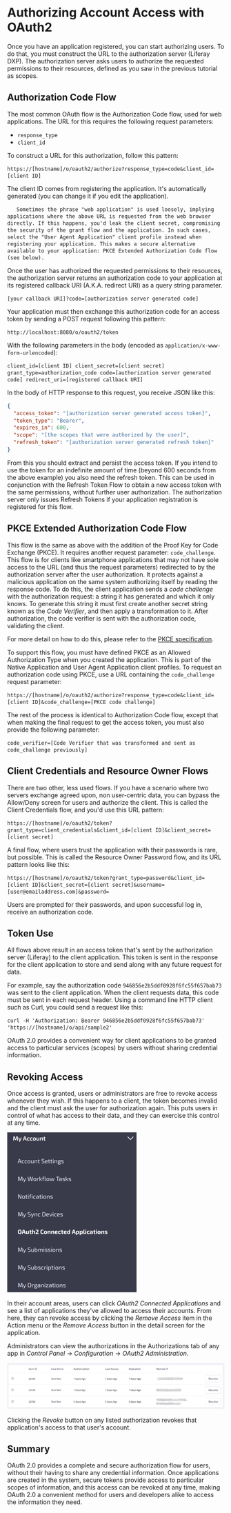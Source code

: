 # Authorizing Account Access with OAuth2

Once you have an application registered, you can start authorizing users. To do that, you must construct the URL to the authorization server (Liferay DXP). The authorization server asks users to authorize the requested permissions to their resources, defined as you saw in the previous tutorial as scopes.

## Authorization Code Flow

The most common OAuth flow is the Authorization Code flow, used for web applications. The URL for this requires the following request parameters:

* `response_type`
* `client_id`

To construct a URL for this authorization, follow this pattern:

```
https://[hostname]/o/oauth2/authorize?response_type=code&client_id=[client ID]
```

The client ID comes from registering the application. It's automatically generated (you can change it if you edit the application).

```important::
   Sometimes the phrase "web application" is used loosely, implying applications where the above URL is requested from the web browser directly. If this happens, you'd leak the client secret, compromising the security of the grant flow and the application. In such cases, select the "User Agent Application" client profile instead when registering your application. This makes a secure alternative available to your application: PKCE Extended Authorization Code flow (see below).
```

Once the user has authorized the requested permissions to their resources, the authorization server returns an authorization code to your application at its registered callback URI (A.K.A. redirect URI) as a query string parameter.

```
[your callback URI]?code=[authorization server generated code]
```

Your application must then exchange this authorization code for an access token by sending a POST request following this pattern:

```
http://localhost:8080/o/oauth2/token
```

With the following parameters in the body (encoded as `application/x-www-form-urlencoded`):

```
client_id=[client ID] client_secret=[client secret] grant_type=authorization_code code=[authorization server generated code] redirect_uri=[registered callback URI]
```

In the body of HTTP response to this request, you receive JSON like this:

```json
{
  "access_token": "[authorization server generated access token]",
  "token_type": "Bearer",
  "expires_in": 600,
  "scope": "[the scopes that were authorized by the user]",
  "refresh_token": "[authorization server generated refresh token]"
}
```

From this you should extract and persist the access token. If you intend to use the token for an indefinite amount of time (beyond 600 seconds from the above example) you also need the refresh token. This can be used in conjunction with the Refresh Token Flow to obtain a new access token with the same permissions, without further user authorization. The authorization server only issues Refresh Tokens if your application registration is registered for this flow.

## PKCE Extended Authorization Code Flow

This flow is the same as above with the addition of the Proof Key for Code Exchange (PKCE). It requires another request parameter: `code_challenge`. This flow is for clients like smartphone applications that may not have sole access to the URL (and thus the request parameters) redirected to by the authorization server after the user authorization. It protects against a malicious application on the same system authorizing itself by reading the response code. To do this, the client application sends a *code challenge* with the authorization request: a string it has generated and which it only knows. To generate this string it must first create another secret string known as the *Code Verifier*, and then apply a transformation to it. After authorization, the code verifier is sent with the authorization code, validating the client.

For more detail on how to do this, please refer to the [PKCE specification](https://tools.ietf.org/html/rfc7636).

To support this flow, you must have defined PKCE as an Allowed Authorization Type when you created the application. This is part of the Native Application and User Agent Application client profiles. To request an authorization code using PKCE, use a URL containing the `code_challenge` request parameter:

```
https://[hostname]/o/oauth2/authorize?response_type=code&client_id=[client ID]&code_challenge=[PKCE code challenge]
```

The rest of the process is identical to Authorization Code flow, except that when making the final request to get the access token, you must also provide the following parameter:

```
code_verifier=[Code Verifier that was transformed and sent as code_challenge previously]
```

## Client Credentials and Resource Owner Flows

There are two other, less used flows. If you have a scenario where two servers exchange agreed upon, non user-centric data, you can bypass the Allow/Deny screen for users and authorize the client. This is called the Client Credentials flow, and you'd use this URL pattern:

```
https://[hostname]/o/oauth2/token?grant_type=client_credentials&client_id=[client ID]&client_secret=[client secret]
```

A final flow, where users trust the application with their passwords is rare, but possible. This is called the Resource Owner Password flow, and its URL pattern looks like this:

```
https://[hostname]/o/oauth2/token?grant_type=password&client_id=[client ID]&client_secret=[client secret]&username=[user@emailaddress.com]&password=
```

Users are prompted for their passwords, and upon successful log in, receive an authorization code.

## Token Use

All flows above result in an access token that's sent by the authorization server (Liferay) to the client application. This token is sent in the response for the client application to store and send along with any future request for data.

For example, say the authorization code `946856e2b5ddf0928f6fc55f657bab73` was sent to the client application. When the client requests data, this code must be sent in each request header. Using a command line HTTP client such as Curl, you could send a request like this:

```
curl -H 'Authorization: Bearer 946856e2b5ddf0928f6fc55f657bab73' 'https://[hostname]/o/api/sample2'
```

OAuth 2.0 provides a convenient way for client applications to be granted access to particular services (scopes) by users without sharing credential information.

## Revoking Access

Once access is granted, users or administrators are free to revoke access whenever they wish. If this happens to a client, the token becomes invalid and the client must ask the user for authorization again. This puts users in control of what has access to their data, and they can exercise this control at any time.

![Figure 1: Users have complete control over what applications have access to their data in their account profiles.](./authorizing-account-access-with-oauth2/images/01.png)

In their account areas, users can click *OAuth2 Connected Applications* and see a list of applications they've allowed to access their accounts. From here, they can revoke access by clicking the *Remove Access* item in the Action menu or the *Remove Access* button in the detail screen for the application.

Administrators can view the authorizations in the Authorizations tab of any app in *Control Panel* &rarr; *Configuration* &rarr; *OAuth2 Administration*.

![Figure 2: All authorizations for an app appear in the Authorizations tab for the app.](./authorizing-account-access-with-oauth2/images/02.png)

Clicking the *Revoke* button on any listed authorization revokes that application's access to that user's account.

## Summary

OAuth 2.0 provides a complete and secure authorization flow for users, without their having to share any credential information. Once applications are created in the system, secure tokens provide access to particular scopes of information, and this access can be revoked at any time, making OAuth 2.0 a convenient method for users and developers alike to access the information they need.
